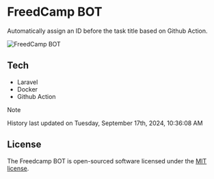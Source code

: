 # FreedCamp BOT

Automatically assign an ID before the task title based on Github Action.

![FreedCamp BOT](https://repository-images.githubusercontent.com/737932867/7d34798b-2680-471c-b089-a78a718d3d6a)

## Tech

- Laravel
- Docker
- Github Action

> [!NOTE]  
> History last updated on Tuesday, September 17th, 2024, 10:36:08 AM

## License

The Freedcamp BOT is open-sourced software licensed under the [MIT license](https://opensource.org/licenses/MIT).
